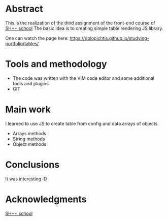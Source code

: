# Abstract

This is the realization of the third assignment of the front-end course of [SH++ school](https://programming.org.ua)
The basic idea is to creating simple table rendering JS library. 

One can watch the page here: <https://dolopichtis.github.io/studying-portfolio/tables/>

# Tools and methodology

- The code was written with the VIM code editor and some additional tools and plugins.
- GIT

# Main work

I learned to use JS to create table from config and data arrays of objects.
- Arrays methods
- String methods
- Object methods

# Conclusions

It was interesting :D

# Acknowledgments

[SH++ school](https://programming.org.ua)

